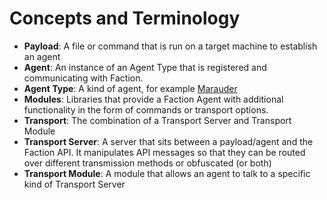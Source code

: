 # Concepts and Terminology

* **Payload**: A file or command that is run on a target machine to establish an agent
* **Agent**: An instance of an Agent Type that is registered and communicating with Faction.
* **Agent Type**: A kind of agent, for example [Marauder](https://github.com/maraudershell/Marauder)
* **Modules**: Libraries that provide a Faction Agent with additional functionality in the form of commands or transport options.
* **Transport**: The combination of a Transport Server and Transport Module
* **Transport Server**: A server that sits between a payload/agent and the Faction API. It manipulates API messages so that they can be routed over different transmission methods or obfuscated \(or both\)
* **Transport Module**: A module that allows an agent to talk to a specific kind of Transport Server

